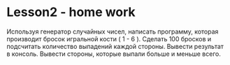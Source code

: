 # Lesson2 - home work

Используя генератор случайных чисел, написать программу, которая производит бросок игральной кости ( 1 - 6 ). Сделать 100 бросков и подсчитать количество выпадений каждой стороны. Вывести результат в консоль. Вывести стороны, которые выпали больше и меньше всего.

